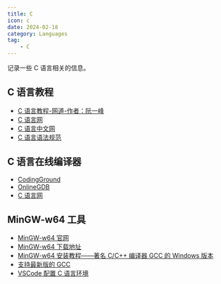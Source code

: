 ```yaml
---
title: C
icon: c
date: 2024-02-18
category: Languages
tag:
    - C
---
```


记录一些 C 语言相关的信息。

<!-- more -->

## C 语言教程

- [C 语言教程-网道-作者：阮一峰](https://wangdoc.com/clang/)
- [C 语言网](https://www.dotcpp.com/)
- [C 语言中文网](https://c.biancheng.net/c/)
- [C 语言语法规范](https://blog.csdn.net/weixin_48952729/article/details/128346965)

## C 语言在线编译器

- [CodingGround](https://tutorialspoint.com/compile_c_online.php)
- [OnlineGDB](https://onlinegdb.com/online_c_compiler)
- [C 语言网](https://www.dotcpp.com/run/)

## MinGW-w64 工具

- [MinGW-w64 官网](https://www.mingw-w64.org/)
- [MinGW-w64 下载地址](https://sourceforge.net/projects/mingw-w64/files/)
- [MinGW-w64 安装教程——著名 C/C++ 编译器 GCC 的 Windows 版本](https://zhuanlan.zhihu.com/p/76613134)
- [支持最新版的 GCC](https://blog.csdn.net/B11050729/article/details/132176767)
- [VSCode 配置 C 语言环境](https://blog.csdn.net/qq_44150801/article/details/120760230)

